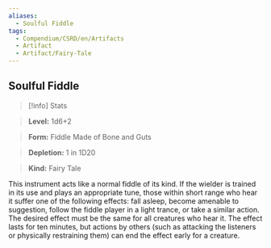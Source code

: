 ```yaml
---
aliases:
  - Soulful Fiddle
tags:
  - Compendium/CSRD/en/Artifacts
  - Artifact
  - Artifact/Fairy-Tale
---
```

  
    
## Soulful Fiddle    
>[!info] Stats    
> **Level:** 1d6+2    
> **Form:** Fiddle Made of Bone and Guts    
> **Depletion:** 1 in 1D20    
> **Kind:** Fairy Tale  
    
This instrument acts like a normal fiddle of its kind. If the wielder is trained in its use and plays an appropriate tune, those within short range who hear it suffer one of the following effects: fall asleep, become amenable to suggestion, follow the fiddle player in a light trance, or take a similar action. The desired effect must be the same for all creatures who hear it. The effect lasts for ten minutes, but actions by others (such as attacking the listeners or physically restraining them) can end the effect early for a creature.